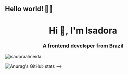 ## Hello world! :woman_technologist:

<h1 align="center">Hi 👋, I'm Isadora</h1>
<h3 align="center">A frontend developer from Brazil</h3>

<p align="left"> <img src="https://komarev.com/ghpvc/?username=IsadoraAlmeida&label=Profile%20views&color=0e75b6&style=flat" alt="isadoraalmeida" /> </p>

![Anurag's GitHub stats](https://github-readme-stats.vercel.app/api?username=IsadoraAlmeida&theme=tokyonight&show_icons=true&hide_border=true)
-->

